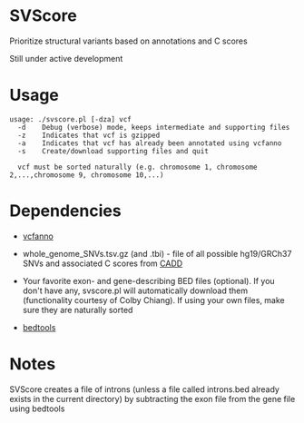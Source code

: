 # SVScore
Prioritize structural variants based on annotations and C scores

Still under active development

# Usage
```
usage: ./svscore.pl [-dza] vcf
  -d	Debug (verbose) mode, keeps intermediate and supporting files
  -z	Indicates that vcf is gzipped
  -a	Indicates that vcf has already been annotated using vcfanno
  -s	Create/download supporting files and quit

  vcf must be sorted naturally (e.g. chromosome 1, chromosome 2,...,chromosome 9, chromosome 10,...)
```

# Dependencies
* [vcfanno](https://www.github.com/brentp/vcfanno)

* whole_genome_SNVs.tsv.gz (and .tbi) - file of all possible hg19/GRCh37 SNVs and associated C scores from [CADD](http://cadd.gs.washington.edu/download) 

* Your favorite exon- and gene-describing BED files (optional). If you don't have any, svscore.pl will automatically download them (functionality courtesy of Colby Chiang). If using your own files, make sure they are naturally sorted

* [bedtools](https://www.github.com/arq5x/bedtools)


# Notes
SVScore creates a file of introns (unless a file called introns.bed already exists in the current directory) by subtracting the exon file from the gene file using bedtools
